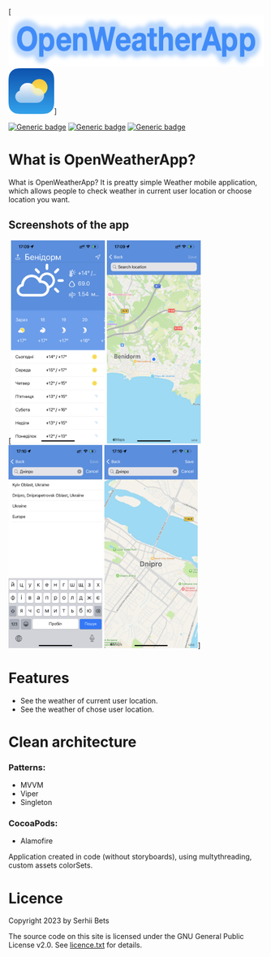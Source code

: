 [<img src=https://github.com/serhiibets/Swift-OpenWeatherApp/blob/main/app_title.png height=100>
<img src=https://github.com/serhiibets/Swift-OpenWeatherApp/blob/main/openweatherapp_icon.png height=90/>]

[![Generic badge](https://img.shields.io/badge/OpenWeatherApp-v.0.1.0-brightgreen.svg)](https://shields.io/)
[![Generic badge](https://img.shields.io/badge/OS-iOS-brightgreen.svg)](https://shields.io/)
[![Generic badge](https://img.shields.io/badge/Language-Swift-orange)](https://shields.io/)

# What is OpenWeatherApp?
What is OpenWeatherApp? It is preatty simple Weather mobile application, which allows people to check weather in current user location or choose location you want.

## Screenshots of the app
[<img src=https://github.com/serhiibets/Swift-OpenWeatherApp/blob/main/OpenWeatherApp/documentation/screenshots/main_screen.png height=400>
<img src=https://github.com/serhiibets/Swift-OpenWeatherApp/blob/main/OpenWeatherApp/documentation/screenshots/map_screen.png height=400>
<img src=https://github.com/serhiibets/Swift-OpenWeatherApp/blob/main/OpenWeatherApp/documentation/screenshots/search_scrren.png height=400>
<img src=https://github.com/serhiibets/Swift-OpenWeatherApp/blob/main/OpenWeatherApp/documentation/screenshots/search_result_screen.png height=400>]

# Features
- See the weather of current user location.
- See the weather of chose user location.

# Clean architecture
### Patterns:
 - MVVM
 - Viper
 - Singleton

### CocoaPods:
 - Alamofire
 
 Application created in code (without storyboards), using multythreading, custom assets colorSets.
 
# Licence

Copyright 2023 by Serhii Bets 

The source code on this site is licensed under the GNU General Public License v2.0. See [licence.txt](licence.txt) for details.
